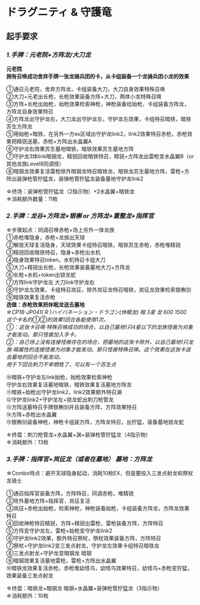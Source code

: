 # ドラグニティ & 守護竜  
## 起手要求
### _1.手牌：元老院+方阵龙/大刀龙_
__元老院__  
__拥有召唤成功舍弃手牌一张龙骑兵团的卡，从卡组装备一个龙骑兵团小龙的效果__

①通召元老院，舍弃方阵龙，卡组装备大刀，大刀自身效果特殊召唤  
②大刀+元老出长枪，长枪效果装备方阵+大刀，两体小龙特殊召唤  
③方阵+长枪出始枪，始枪效果检索神枪，神枪装备给始枪，卡组装备方阵龙，方阵龙自身效果特召  
④方阵龙出守护龙右，大刀龙出守护龙左，守护龙左效果，卡组特召暗铁，暗铁苏生方阵龙  
⑤用始枪+暗铁，在另外一方ex区域出守护龙link2，link2效果特召赤枪，赤枪效果把精锐送墓，赤枪+方阵出水晶翼A  
⑥守护龙右效果苏生墓地暗铁，暗铁效果苏生墓地方阵  
⑦守护龙3体link暗钢龙，精锐回收暗铁特召，精锐+方阵龙出雷枪变水晶翼B（or其他龙族Level8同调怪）  
⑧暗钢龙效果复活雷枪除外暗钢龙特召暗铁龙，暗铁龙苏生墓地方阵，雷枪+方阵出装弹枪管狞猛龙，装弹枪管狞猛龙装备墓地守护龙link2  
 
☆终场：装弹枪管狞猛龙（2指示物）+2水晶翼+暗铁龙  
☆消耗额外数量：11枚

### _2.手牌：龙谷+方阵龙+银槲 or 方阵龙+重整龙+指挥官_
☆步骤起点：同调召唤赤枪+场上另外一体龙族  
①赤枪堆隐身，赤枪+龙族出天球  
②解放天球复活隐身，天球效果卡组特召暗铁，暗铁苏生赤枪，赤枪堆精锐  
③精锐回收暗铁特召，隐身+赤枪出水机  
④隐身效果特召token，水机特召卡组大刀  
⑤大刀+精锐出长枪，长枪效果装备墓地大刀+方阵龙  
⑥长枪+水机+token出锁龙蛇  
⑦方阵link守护龙左 大刀link守护龙右  
⑧守护龙左效果，卡组特召岚征，除外岚征龙特召暗铁，岚征龙效果检索银槲剑  
⑨暗铁效果复活赤枪  
__选做：赤枪效果把休眠龙送去墓地__  
_☆CP18-JP041( R )ハイバネーション・ドラゴン(休眠龙) 暗 3星 龙 600 1500_  
_这个卡名的①②的效果1回合各能使用1次。_  
_①：这张卡召唤·特殊召唤成功的场合，以自己墓地1只4星以下的龙族怪兽为对象才能发动。那只怪兽加入手卡。_  
_②：自己场上没有连接怪兽存在的场合，把墓地的这张卡除外，以自己墓地1只龙族·暗属性的连接怪兽为对象才能发动。那只怪兽特殊召唤。这个效果在这张卡送去墓地的回合不能发动。_  
_用于下回合刺刀不幸牺牲了，可以有一个苏生点_ 
 
⑩暗铁+守护龙左link始枪，始枪效果检索神枪  
守护龙右效果复活墓地暗铁，暗铁效果复活墓地方阵龙  
⑪暗铁+始枪出守护龙link2，link2效果额外特召渊  
⑫守护龙link2+守护龙左+锁龙蛇出刺刀枪管龙  
⑬方阵送墓特召手牌银槲剑并且装备方阵，方阵效果特召  
⑭方阵+赤枪出水晶翼  
⑮银槲剑装备神枪，神枪卡组装方阵，方阵龙特召，出狞猛，装备墓地锁龙蛇  

☆终盘：刺刀枪管龙+水晶翼+渊+装弹枪管狞猛龙（4指示物）  
☆消耗额外：13枚

### _3.手牌：指挥官+岚征龙（或者在墓地） 墓地：方阵龙_
☆Combo特点：避开天球隐身起动，消耗10枚EX，但是要投入三发点射龙和祭杖龙骑士  

①通召指挥官装备方阵，方阵特召，同调赤枪，堆精锐  
②除外墓地方阵+指挥官，岚征复活  
③岚征+赤枪出始枪，检索神枪，神枪装备始枪，卡组装备方阵龙，方阵龙效果特召  
④回收神枪特召精锐，方阵+精锐出雷枪，雷枪装备方阵，方阵特召  
⑤方阵变守护龙左，雷枪+始枪变守护龙link2  
⑥守护龙link2效果，额外特召祭杖，祭杖效果装备方阵，方阵特召  
⑦祭杖+守护龙link2变三发点射龙，守护龙左效果卡组特召暗铁龙  
⑧三发点射龙+守护龙变暗钢龙 暗钢  
⑨暗钢效果复活墓地雷枪，雷枪+方阵出水晶翼  
⑩暗铁龙效果复活赤枪，赤枪堆幼怪鸟，幼怪鸟效果特召，幼怪鸟+赤枪变狞猛，效果装备三发点射龙  
 
☆终盘：暗铁龙+暗钢龙 暗钢+水晶翼+装弹枪管狞猛龙（3指示物）  
☆消耗额外：10枚
